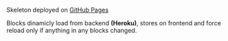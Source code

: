 Skeleton deployed on [GitHub Pages](https://bigpe.github.io)

Blocks dinamicly load from backend **(Heroku)**, stores on frontend and force reload only if anything in any blocks changed.
